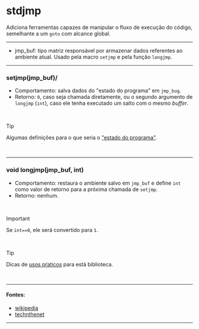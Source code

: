 # stdjmp
Adiciona ferramentas capazes de manipular o fluxo de execução do código, semelhante a um `goto` com alcance global.

<hr>

* jmp\_buf: tipo matriz responsável por armazenar dados referentes ao ambiente atual. Usado pela macro `setjmp` e pela função `longjmp`.

<hr>

<h3>setjmp(jmp_buf)/</h3>

* Comportamento: salva dados do "estado do programa" em `jmp_bug`.
* Retorno: `0`, caso seja chamada diretamente, ou o segundo argumento de `longjmp` (`int`), caso ele tenha executado um salto com o mesmo *buffer*.

<br>

> [!TIP]
> Algumas definições para o que seria o ["estado do programa"](https://stackoverflow.com/questions/25266832/exactly-what-program-state-does-setjmp-save "Stackoverflow").

<br>

<hr>

<h3>void longjmp(jmp_buf, int)</h3>

* Comportamento: restaura o ambiente salvo em `jmp_buf` e define `int` como valor de retorno para a próxima chamada de `setjmp`.
* Retorno: nenhum.

<br>

> [!IMPORTANT]
> Se `int==0`, ele será convertido para `1`.

<br>

> [!TIP]
> Dicas de [usos pŕaticos](https://stackoverflow.com/questions/14685406/practical-usage-of-setjmp-and-longjmp-in-c "Stackoverflow") para está biblioteca.

<br>

<hr>

#### Fontes:
* [wikipedia](https://en.wikipedia.org/wiki/setjmp.h)
* [technthenet](https://www.techonthenet.com/c_language/standard_library_functions/setjmp_h/longjmp.php)

<hr>
